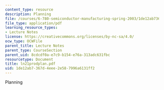 ```yaml
---
content_type: resource
description: Planning
file: /courses/6-780-semiconductor-manufacturing-spring-2003/1de12ab7367d4eee2e587996a6131ff2_ln21prodplan.pdf
file_type: application/pdf
learning_resource_types:
- Lecture Notes
license: https://creativecommons.org/licenses/by-nc-sa/4.0/
ocw_type: OCWFile
parent_title: Lecture Notes
parent_type: CourseSection
parent_uid: 8cdcdf0a-e7c9-b154-e76a-313adc631fbc
resourcetype: Document
title: ln21prodplan.pdf
uid: 1de12ab7-367d-4eee-2e58-7996a6131ff2
---
```

Planning